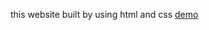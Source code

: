 this website built by using html and css 
<a href="https://dayakar7676.github.io/looksouq/">demo</a>
